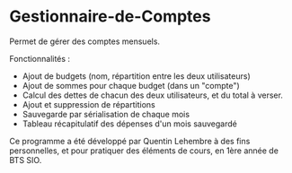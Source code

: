 # Gestionnaire-de-Comptes
Permet de gérer des comptes mensuels.

Fonctionnalités :
* Ajout de budgets (nom, répartition entre les deux utilisateurs) 
* Ajout de sommes pour chaque budget (dans un "compte")
* Calcul des dettes de chacun des deux utilisateurs, et du total à verser.
* Ajout et suppression de répartitions
* Sauvegarde par sérialisation de chaque mois
* Tableau récapitulatif des dépenses d'un mois sauvegardé

Ce programme a été développé par Quentin Lehembre à des fins personnelles, et pour pratiquer des éléments de cours, en 1ère année de BTS SIO.

